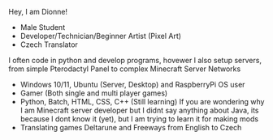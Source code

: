 Hey, I am Dionne!
- Male Student
- Developer/Technician/Beginner Artist (Pixel Art)
- Czech Translator

I often code in python and develop programs, hovewer I also setup servers, from simple Pterodactyl Panel to complex Minecraft Server Networks
- Windows 10/11, Ubuntu (Server, Desktop) and RaspberryPi OS user
- Gamer (Both single and multi player games)
- Python, Batch, HTML, CSS, C++ (Still learning)
If you are wondering why I am Minecraft server developer but I didnt say anything about Java, its because I dont know it (yet), but I am trying to learn it for making mods
- Translating games Deltarune and Freeways from English to Czech
